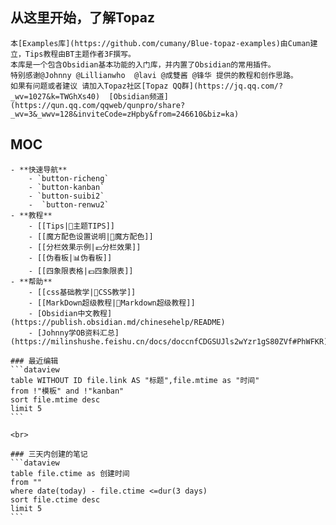 
##  从这里开始，了解Topaz

```ad-tip
本[Examples库](https://github.com/cumany/Blue-topaz-examples)由Cuman建立，Tips教程由BT主题作者3F撰写。
本库是一个包含Obsidian基本功能的入门库，并内置了Obsidian的常用插件。
特别感谢@Johnny @Lillianwho  @lavi @成雙酱 @锋华 提供的教程和创作思路。
如果有问题或者建议 请加入Topaz社区[Topaz QQ群](https://jq.qq.com/?_wv=1027&k=TWGhXs40)  [Obsidian频道](https://qun.qq.com/qqweb/qunpro/share?_wv=3&_wwv=128&inviteCode=zHpby&from=246610&biz=ka)
```

## MOC
```ad-kanban
- **快速导航**
	- `button-richeng`
	- `button-kanban`
	- `button-suibi2`
	-  `button-renwu2`
- **教程**
	- [[Tips|🥑主题TIPS]]
	- [[魔方配色设置说明|🎲魔方配色]]
	- [[分栏效果示例|💶分栏效果]]
	- [[伪看板|📊伪看板]]
	- [[四象限表格|💷四象限表]]
- **帮助**
	- [[css基础教学|🥏CSS教学]]
	- [[MarkDown超级教程|📙Markdown超级教程]]
	- [Obsidian中文教程](https://publish.obsidian.md/chinesehelp/README)
	- [Johnny学OB资料汇总](https://milinshushe.feishu.cn/docs/doccnfCDGSUJls2wYzr1gS80ZVf#PhWFKR)

```


````ad-col2
### 最近编辑
```dataview
table WITHOUT ID file.link AS "标题",file.mtime as "时间"
from !"模板" and !"kanban"
sort file.mtime desc
limit 5
```

<br>

### 三天内创建的笔记
```dataview
table file.ctime as 创建时间
from ""
where date(today) - file.ctime <=dur(3 days)
sort file.ctime desc
limit 5
```
````
